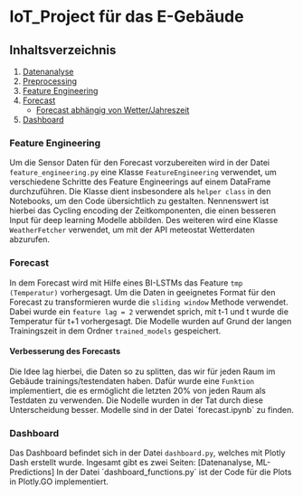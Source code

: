 # IoT_Project für das E-Gebäude
## Inhaltsverzeichnis
1. [Datenanalyse](#datenanalyse)
2. [Preprocessing](#preprocessing)
3. [Feature Engineering](#feature-engineering)
4. [Forecast](#forecast)
   - [Forecast abhängig von Wetter/Jahreszeit](#forecast-abhängig-von-wetter/jahreszeit)
5. [Dashboard](#dashboard)








### Feature Engineering
Um die Sensor Daten für den Forecast vorzubereiten wird in der Datei `feature_engineering.py` eine Klasse `FeatureEngineering` verwendet, um verschiedene Schritte des Feature Engineerings auf einem DataFrame durchzuführen. Die Klasse dient insbesondere als `helper class` in den Notebooks, um den Code übersichtlich zu gestalten. Nennenswert ist hierbei das Cycling encoding der Zeitkomponenten, die einen besseren Input für deep learning Modelle abbilden. Des weiteren wird eine Klasse `WeatherFetcher` verwendet, um mit der API meteostat Wetterdaten abzurufen.

### Forecast
In dem Forecast wird mit Hilfe eines BI-LSTMs das Feature `tmp (Temperatur)` vorhergesagt. Um die Daten in geeignetes Format für den Forecast zu transformieren wurde die `sliding window` Methode verwendet. Dabei wurde ein `feature lag = 2` verwendet sprich, mit t-1 und t wurde die Temperatur für t+1 vorhergesagt. Die Modelle wurden auf Grund der langen Trainingszeit in dem Ordner `trained_models` gespeichert.


#### Verbesserung des Forecasts
Die Idee lag hierbei, die Daten so zu splitten, das wir für jeden Raum im Gebäude trainings/testendaten haben. Dafür wurde eine `Funktion` implementiert, die es ermöglicht die letzten 20% von jeden Raum als Testdaten zu verwenden. Die Nodelle wurden in der Tat durch diese Unterscheidung besser. Modelle sind in der Datei ´forecast.ipynb´ zu finden.

### Dashboard
Das Dashboard befindet sich in der Datei `dashboard.py`, welches mit Plotly Dash erstellt wurde. Ingesamt gibt es zwei Seiten: [Datenanalyse, ML-Predictions] In der Datei ´dashboard_functions.py` ist der Code für die Plots in Plotly.GO implementiert.


